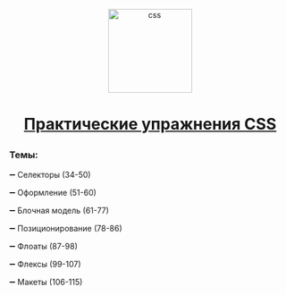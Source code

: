 <p align="center">
<img src="https://cdn.icon-icons.com/icons2/2790/PNG/512/css_filetype_icon_177544.png" alt="css"  height= "150px">

<h1 align="center">

[Практические упражнения CSS](https://code.mu/ru/markup/book/prime/)

</h1>


### Темы:
<p>➖ Селекторы (34-50)</p>
<p>➖ Оформление (51-60)</p>
<p>➖ Блочная модель (61-77)</p>
<p>➖ Позиционирование (78-86)</p>
<p>➖ Флоаты (87-98)</p>
<p>➖ Флексы (99-107)</p>
<p>➖ Макеты (106-115)</p>
